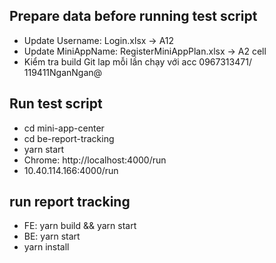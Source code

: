 ## Prepare data before running test script
- Update Username: Login.xlsx -> A12
- Update MiniAppName: RegisterMiniAppPlan.xlsx -> A2 cell
- Kiểm tra build Git lap mỗi lần chạy với acc 0967313471/ 119411NganNgan@

## Run test script
- cd mini-app-center
- cd be-report-tracking
- yarn start
- Chrome: http://localhost:4000/run
- 10.40.114.166:4000/run

## run report tracking
- FE: yarn build && yarn start
- BE: yarn start
- yarn install